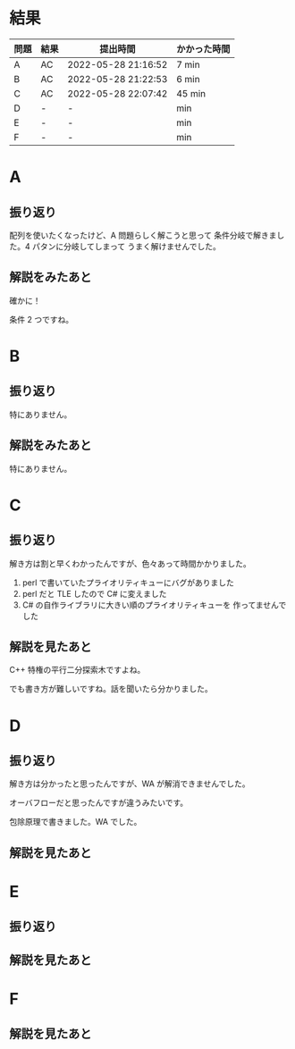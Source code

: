 # 結果

| 問題 | 結果 | 提出時間            | かかった時間 |
|------|------|---------------------|--------------|
| A    | AC   | 2022-05-28 21:16:52 | 7 min        |
| B    | AC   | 2022-05-28 21:22:53 | 6 min        |
| C    | AC   | 2022-05-28 22:07:42 | 45 min       |
| D    | -    | -                   |     min      |
| E    | -    | -                   |     min      |
| F    | -    | -                   |     min      |

# A

## 振り返り

配列を使いたくなったけど、A 問題らしく解こうと思って
条件分岐で解きました。4 パタンに分岐してしまって
うまく解けませんでした。

## 解説をみたあと

確かに！

条件 2 つですね。

# B

## 振り返り

特にありません。

## 解説をみたあと

特にありません。

# C

## 振り返り

解き方は割と早くわかったんですが、色々あって時間かかりました。

1. perl で書いていたプライオリティキューにバグがありました
2. perl だと TLE したので C# に変えました
3. C# の自作ライブラリに大きい順のプライオリティキューを
   作ってませんでした

## 解説を見たあと

C++ 特権の平行二分探索木ですよね。

でも書き方が難しいですね。話を聞いたら分かりました。

# D

## 振り返り

解き方は分かったと思ったんですが、WA が解消できませんでした。

オーバフローだと思ったんですが違うみたいです。

包除原理で書きました。WA でした。

## 解説を見たあと

# E

## 振り返り

## 解説を見たあと

# F

## 解説を見たあと

